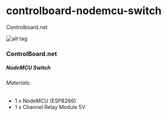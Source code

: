 # controlboard-nodemcu-switch
Controlboard.net

![alt tag](https://github.com/tribaltronik/devkitnodemcu/blob/master/img/ControlBoardNodeMCUSwitch.jpg)

### ControlBoard.net

##### NodeMCU Switch
###### Materials:
- 1 x NodeMCU (ESP8266)
- 1 x Channel Relay Module 5V
 
